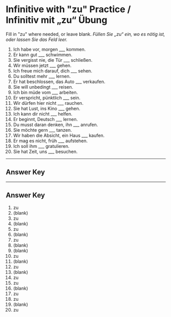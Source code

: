 # Infinitive with "zu" Practice / Infinitiv mit „zu“ Übung

Fill in "zu" where needed, or leave blank.
*Füllen Sie „zu“ ein, wo es nötig ist, oder lassen Sie das Feld leer.*

1. Ich habe vor, morgen ___ kommen.
2. Er kann gut ___ schwimmen.
3. Sie vergisst nie, die Tür ___ schließen.
4. Wir müssen jetzt ___ gehen.
5. Ich freue mich darauf, dich ___ sehen.
6. Du solltest mehr ___ lernen.
7. Er hat beschlossen, das Auto ___ verkaufen.
8. Sie will unbedingt ___ reisen.
9. Ich bin müde vom ___ arbeiten.
10. Er verspricht, pünktlich ___ sein.
11. Wir dürfen hier nicht ___ rauchen.
12. Sie hat Lust, ins Kino ___ gehen.
13. Ich kann dir nicht ___ helfen.
14. Er beginnt, Deutsch ___ lernen.
15. Du musst daran denken, ihn ___ anrufen.
16. Sie möchte gern ___ tanzen.
17. Wir haben die Absicht, ein Haus ___ kaufen.
18. Er mag es nicht, früh ___ aufstehen.
19. Ich soll ihm ___ gratulieren.
20. Sie hat Zeit, uns ___ besuchen.

---

## Answer Key

---
## Answer Key

1. zu
2. (blank)
3. zu
4. (blank)
5. zu
6. (blank)
7. zu
8. (blank)
9. (blank)
10. zu
11. (blank)
12. zu
13. (blank)
14. zu
15. zu
16. (blank)
17. zu
18. zu
19. (blank)
20. zu
